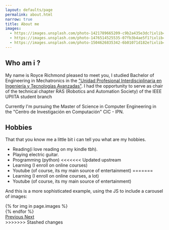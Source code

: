 ```yaml
---
layout: defaults/page
permalink: about.html
narrow: true
title: About me
images:
  - https://images.unsplash.com/photo-1421789665209-c9b2a435e3dc?ixlib=rb-0.3.5&ixid=eyJhcHBfaWQiOjEyMDd9&s=5b1016b885e7438c4633109d77368d4d&auto=format&fit=crop&w=1651&q=80
  - https://images.unsplash.com/photo-1476514525535-07fb3b4ae5f1?ixlib=rb-0.3.5&ixid=eyJhcHBfaWQiOjEyMDd9&s=468a8c18f5d811cf03c654b653b5089e&auto=format&fit=crop&w=1650&q=80
  - https://images.unsplash.com/photo-1504626835342-6b01071d182e?ixlib=rb-0.3.5&ixid=eyJhcHBfaWQiOjEyMDd9&s=975855d515c9d56352ee3bfe74287f2b&auto=format&fit=crop&w=1651&q=80
---
```


## Who am i ?

My name is Royce Richmond pleased to meet you, I studied Bachelor of Engineering in Mechatronics in the ["Unidad Profesional Interdisciplinaria en Ingeniería y Tecnologías Avanzadas"](https://www.upiita.ipn.mx/).
I had the opportunity to serve as chair of the technical chapter RAS (Robotics and Automation Society) of the IEEE UPIITA student branch

Currently I'm pursuing the Master of Science in Computer Engineering in the "Centro de Investigación en Computación" CIC - IPN.

## Hobbies
That that you know me a little bit i can tell you what are my hobbies.
- Reading(i love reading on my kindle tbh).
- Playing electric guitar.
- Programming (python)
<<<<<<< Updated upstream
- Learning (I enroll on online courses)
- Youtube (of course, its my main source of entertainment)
=======
- Learning (I enroll on online courses, a lot)
- Youtube (of course, its my main source of entertainment)

And this is a more sophisticated example, using the JS to include a carousel of images:

<div id="carouselExampleControls" class="carousel slide mb-4" data-ride="carousel">
    <div class="carousel-inner">
        {% for img in page.images %}
            <div class="carousel-item {% if forloop.first %}active{% endif %}">
                <img src="{{ img }}" class="d-block w-100" alt="">
            </div>
        {% endfor %}
    </div>
    <a class="carousel-control-prev" href="#carouselExampleControls" role="button" data-slide="prev">
        <span class="carousel-control-prev-icon" aria-hidden="true"></span>
        <span class="sr-only">Previous</span>
    </a>
    <a class="carousel-control-next" href="#carouselExampleControls" role="button" data-slide="next">
        <span class="carousel-control-next-icon" aria-hidden="true"></span>
        <span class="sr-only">Next</span>
    </a>
</div>
>>>>>>> Stashed changes
